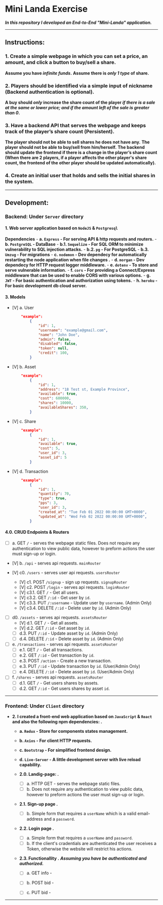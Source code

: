 # Mini Landa Exercise

***In this repository I developed an End-to-End "Mini-Landa" application.***

---
## Instructions:

### 1. Create a simple webpage in which you can set a price, an amount, and click a button to buy/sell a share.

**Assume you have _infinite funds_.**
**Assume there is _only 1 type_ of share.**

### 2. Players should be identified via a simple input of nickname (Backend authentication is optional).

**A buy should _only_ increase the share count of the player _if there is a sale at the same or lower price; and if the amount left of the sale is greater than 0_.**

### 3. Have a backend API that serves the webpage and keeps track of the player’s share count (Persistent).

**The player should not be able to sell shares he does not have any.**
**The player should not be able to buy/sell from him/herself.**
**The backend should update the frontend if there is a change in the player’s share count (When there are 2 players, if a player affects the other player's share count, the frontend of the other player should be updated automatically).**

### 4. Create an initial user that holds and sells the initial shares in the system.

---

## Development:

### Backend: Under `Server` directory

#### 1. Web server application based on `NodeJS` & `Postgresql` 
**Dependencies**
    - **a. `Express` - For serving API & http requests and routers.**
    - **b. `PostgreSQL` - DataBase**
        - **b.1. `Sequelize` - For SQL ORM to minimize vulnerability to SQL injection attacks.**
        - **b.2. `pg` - For PostgreSQL**
        - **b.3. `Umzug` - For migrations**
    - **c. `nodemon` - Dev dependecy for automatically restarting the node application when file changes .**
    - **d. `morgan` - Dev dependecy for HTTP request logger middleware.**
    - **e. `dotenv` - To store and serve vulnerable information.**
    - **f. `cors` - For providing a Connect/Express middleware that can be used to enable CORS with various options.**
    - **g. `JWT` - For basic authentication and authorization using tokens.**
    - **h. `heroku` - For basic development db cloud server.**

<!-- - #### 2. DB Diagram  -->
#### 3. Models 
- [V] a. User 
    ```json
        "example":
            {
                "id": 1,
                "username": "example@gmail.com", 
                "name": "John Doe",
                "admin": false,
                "disabled": false,
                "token": null,
                "credit": 100,
            }
    ```
- [V] b. Asset 
    ```json
        "example":
            {
                "id": 1,
                "address": "18 Test st, Example Province",
                "available": true,
                "cost": 600000,
                "shares": 10000,
                "availableShares": 350,
            }
    ```       
- [V] c. Share  
    ```json
        "example":
            {
                "id": 1,
                "available": true,
                "cost": 5,
                "user_id": 3,
                "asset_id": 5
            }
    ```   
- [V] d. Transaction 
    ```json
        "example":
            {
                "id": 1,
                "quantity": 70,
                "type": true,
                "pps": 3,
                "user_id": 3,
                "created_at": "Tue Feb 01 2022 00:00:00 GMT+0000",
                "updated_at": "Wed Feb 02 2022 00:00:00 GMT+0000",
            }
    ```     
#### 4.0. CRUD Endpoints & Routers 
- [ ] a. GET `/` - serves the webpage static files. 
    Does not require any authentication to view public data, however to preform actions the user must sign-up or login.  

- [V] b. `/api` - serves api requests. `mainRouter`  

- [V] c0. `/users` - serves user api requests. `usersRouter`
    - [V] c1. POST `/signup` - sign up requests. `signupRouter`
    - [V] c2. POST `/login` - serves api requests. `loginRouter`
    - [V] c3.1. GET `/` - Get all users.
    - [V] c3.2. GET `/:id` - Get user by `id`.
    - [V] c3.3. PUT `/:username` - Update user by `username`. (Admin Only)
    - [V] c3.4. DELETE `/:id` - Delete user by `id`. (Admin Only)

- [ ] d0. `/assets` - serves api requests. `assetsRouter`
    - [V] d.1. GET `/` - Get all assets.
    - [V] d.2. GET `/:id` - Get asset by `id`.
    - [ ] d.3. PUT `/:id` - Update asset by `id`. (Admin Only)
    - [ ] d.4. DELETE `/:id` - Delete asset by `id`. (Admin Only)  

- [ ] e. `/transactions` - serves api requests. `assetsRouter`
    - [ ] e.1. GET `/` - Get all transactions.
    - [ ] e.2. GET `/:id` - Get transaction by `id`.
    - [ ] e.3. POST `/action` - Create a new transaction.
    - [ ] e.3. PUT `/:id` - Update transaction by `id`. (User/Admin Only)
    - [ ] e.4. DELETE `/:id` - Delete asset by `id`. (User/Admin Only) 

- [ ] f. `/shares` - serves api requests. `assetsRouter` 
    - [ ] d.1. GET `/` - Get users shares by assets.
    - [ ] d.2. GET `/:id` - Get users shares by asset `id`.

---
### Frontend: Under `Client` directory

- **2. I created a front-end web application based on `JavaScript` & `React` and also the following npm dependencies: .**
    - **a. `Redux` - Store for components states management.**
    - **b. `Axios` - For client HTTP requests.**
    - **c. `Bootstrap` - For simplified frontend design.**
    - **d. `Live-Server` - A little development server with live reload capability.**
        

    - **2.0. Landig-page: .**
        - [ ] a. HTTP GET - serves the webpage static files. 
        - [ ] b. Does not require any authentication to view public data, however to preform actions the user must sign-up or login.    

    - **2.1. Sign-up page .**
        <!-- - [ ] a. HTTP GET - serves the webpage static files.  -->
        - [ ] b. Simple form that requires a `userName` which is a valid email-address and a `password`.

    - **2.2. Login page .**
        - [ ] a. Simple form that requires a `userName` and `password`.
        - [ ] b. If the client's cradentials are authenticated the user receives a Token, otherwise the website will restrict his actions.

    - **2.3. Functionallity .**
        ***Assuming you have be authenticated and authorized.***
        - [ ] a. GET info - 
        - [ ] b. POST bid - 
        - [ ] c. PUT bid - 


---


